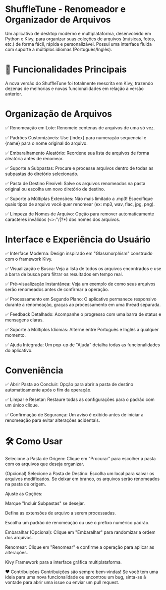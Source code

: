 # ShuffleTune - Renomeador e Organizador de Arquivos
Um aplicativo de desktop moderno e multiplataforma, desenvolvido em Python e Kivy, para organizar suas coleções de arquivos (músicas, fotos, etc.) de forma fácil, rápida e personalizável. Possui uma interface fluida com suporte a múltiplos idiomas (Português/Inglês).


# 🔧 Funcionalidades Principais
A nova versão do ShuffleTune foi totalmente reescrita em Kivy, trazendo dezenas de melhorias e novas funcionalidades em relação à versão anterior.

# Organização de Arquivos
✅ Renomeação em Lote: Renomeie centenas de arquivos de uma só vez.

✅ Padrões Customizáveis: Use {index} para numeração sequencial e {name} para o nome original do arquivo.

✅ Embaralhamento Aleatório: Reordene sua lista de arquivos de forma aleatória antes de renomear.

✅ Suporte a Subpastas: Procure e processe arquivos dentro de todas as subpastas do diretório selecionado.

✅ Pasta de Destino Flexível: Salve os arquivos renomeados na pasta original ou escolha um novo diretório de destino.

✅ Suporte a Múltiplas Extensões: Não mais limitado a .mp3! Especifique quais tipos de arquivo você quer renomear (ex: mp3, wav, flac, jpg, png).

✅ Limpeza de Nomes de Arquivo: Opção para remover automaticamente caracteres inválidos (<>:"/\|?*) dos nomes dos arquivos.

# Interface e Experiência do Usuário
✅ Interface Moderna: Design inspirado em "Glassmorphism" construído com o framework Kivy.

✅ Visualização e Busca: Veja a lista de todos os arquivos encontrados e use a barra de busca para filtrar os resultados em tempo real.

✅ Pré-visualização Instantânea: Veja um exemplo de como seus arquivos serão renomeados antes de confirmar a operação.

✅ Processamento em Segundo Plano: O aplicativo permanece responsivo durante a renomeação, graças ao processamento em uma thread separada.

✅ Feedback Detalhado: Acompanhe o progresso com uma barra de status e mensagens claras.

✅ Suporte a Múltiplos Idiomas: Alterne entre Português e Inglês a qualquer momento.

✅ Ajuda Integrada: Um pop-up de "Ajuda" detalha todas as funcionalidades do aplicativo.

# Conveniência
✅ Abrir Pasta ao Concluir: Opção para abrir a pasta de destino automaticamente após o fim da operação.

✅ Limpar e Resetar: Restaure todas as configurações para o padrão com um único clique.

✅ Confirmação de Segurança: Um aviso é exibido antes de iniciar a renomeação para evitar alterações acidentais.

# 🛠 Como Usar
Selecione a Pasta de Origem: Clique em "Procurar" para escolher a pasta com os arquivos que deseja organizar.

(Opcional) Selecione a Pasta de Destino: Escolha um local para salvar os arquivos modificados. Se deixar em branco, os arquivos serão renomeados na pasta de origem.

Ajuste as Opções:

Marque "Incluir Subpastas" se desejar.

Defina as extensões de arquivo a serem processadas.

Escolha um padrão de renomeação ou use o prefixo numérico padrão.

Embaralhar (Opcional): Clique em "Embaralhar" para randomizar a ordem dos arquivos.

Renomear: Clique em "Renomear" e confirme a operação para aplicar as alterações.


Kivy Framework para a interface gráfica multiplataforma.

❤️ Contribuições
Contribuições são sempre bem-vindas! Se você tem uma ideia para uma nova funcionalidade ou encontrou um bug, sinta-se à vontade para abrir uma issue ou enviar um pull request.
